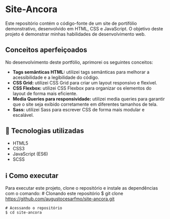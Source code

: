 # Site-Ancora

Este repositório contém o código-fonte de um site de portifólio demonstrativo, desenvolvido em HTML, CSS e JavaScript. O objetivo deste projeto é demonstrar minhas habilidades de desenvolvimento web.

## Conceitos aperfeiçoados

No desenvolvimento deste portfólio, aprimorei os seguintes conceitos:

* **Tags semânticas HTML:** utilizei tags semânticas para melhorar a acessibilidade e a legibilidade do código.
* **CSS Grid:** utilizei CSS Grid para criar um layout responsivo e flexível.
* **CSS Flexbox:** utilizei CSS Flexbox para organizar os elementos do layout de forma mais eficiente.
* **Media Queries para responsividade:** utilizei media queries para garantir que o site seja exibido corretamente em diferentes tamanhos de tela.
* **Sass:** utilizei Sass para escrever CSS de forma mais modular e escalável.

## :rocket: Tecnologias utilizadas

* HTML5
* CSS3
* JavaScript (ES6)
* SCSS

## :information_source: Como executar

Para executar este projeto, clone o repositório e instale as dependências com o comando:
    # Clonando este repositório
    $ git clone https://github.com/augustocesarfmo/site-ancora.git
    
    # Acessando o repositório
    $ cd site-ancora
